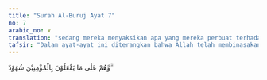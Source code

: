 ```yaml
---
title: "Surah Al-Buruj Ayat 7"
no: 7
arabic_no: ٧
translation: "sedang mereka menyaksikan apa yang mereka perbuat terhadap orang-orang mukmin."
tafsir: "Dalam ayat-ayat ini diterangkan bahwa Allah telah membinasakan Najran, sebuah kota di Yaman, karena penduduknya telah menyiksa dan membunuh para pengikut Nabi Isa (orang-orang Nasrani) yang meninggalkan agama pembesar-pembesar negeri itu, yaitu agama Yahudi dan memeluk agama yang dibawa oleh Nabi Isa dengan memasukkan mereka ke dalam parit-parit yang telah mereka gali dan diberi api yang menyala-nyala. Orang-orang kafir negeri itu duduk di sekitar parit-parit itu menyaksikan siksaan yang tidak berperikemanusia-an itu.\n\nSiksaan itu sebenarnya tidak patut mereka lakukan sebab orang-orang itu tidak mempunyai kesalahan yang besar. Mereka menyiksa hanya karena orang-orang mukmin itu beriman kepada Allah Yang Mahaperkasa lagi Maha Terpuji, yang mempunyai kerajaan langit dan bumi serta berkuasa atas semua yang ada pada keduanya. Sungguh tidak ada jalan bagi orang yang zalim itu untuk lari dari kekuasaan-Nya.\n\nBagi orang-orang mukmin siksaan dan pembunuhan ini hanyalah merupakan cobaan dan ujian yang akan membawa mereka kepada kebahagiaan abadi apabila mereka tetap sabar dengan tetap beriman kepada Allah."
---
```

وَّهُمْ عَلٰى مَا يَفْعَلُوْنَ بِالْمُؤْمِنِيْنَ شُهُوْدٌ  ۗ 